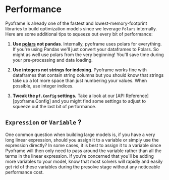 # Performance

Pyoframe is already one of the fastest and lowest-memory-footprint libraries to build optimization models since we leverage `Polars` internally. Here are some additional tips to squeeze out every bit of performance:

1. **Use [polars](https://pola.rs/) not pandas**. Internally, pyoframe uses polars for everything. If you're using Pandas we'll just convert your dataframes to Polars. So might as well use polars from the very beginning! You'll save time during your pre-processing and data loading.

2. **Use integers not strings for indexing**. Pyoframe works fine with dataframes that contain string columns but you should know that strings take up a lot more space than just numbering your values. When possible, use integer indices.

3. **Tweak the `pf.Config` settings.** Take a look at our [API Reference][pyoframe.Config] and you might find some settings to adjust to squeeze out the last bit of performance.

## `Expression` or `Variable` ?

One common question when building large models is, if you have a very long linear expression, should you assign it to a variable or simply use the expression directly? In some cases, it is best to assign it to a variable since Pyoframe will then only need to pass around the variable rather than all the terms in the linear expression. If you're concerned that you'll be adding more variables to your model, know that most solvers will rapidly and easily get rid of these variables during the presolve stage without any noticeable performance cost.